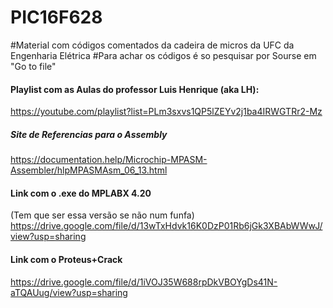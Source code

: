 # PIC16F628
#Material com códigos comentados da cadeira de micros da UFC da Engenharia Elétrica
#Para achar os códigos é so pesquisar por Sourse em "Go to file"

#### Playlist com as Aulas do professor Luis Henrique (aka LH): #########
https://youtube.com/playlist?list=PLm3sxvs1QP5lZEYv2j1ba4IRWGTRr2-Mz
##### Site de Referencias para o Assembly ######################
https://documentation.help/Microchip-MPASM-Assembler/hlpMPASMAsm_06_13.html

#### Link com o .exe do MPLABX 4.20 ##### 
(Tem que ser essa versão se não num funfa)
https://drive.google.com/file/d/13wTxHdvk16K0DzP01Rb6jGk3XBAbWWwJ/view?usp=sharing


#### Link com o Proteus+Crack ###########

https://drive.google.com/file/d/1iVOJ35W688rpDkVBOYgDs41N-aTQAUug/view?usp=sharing
